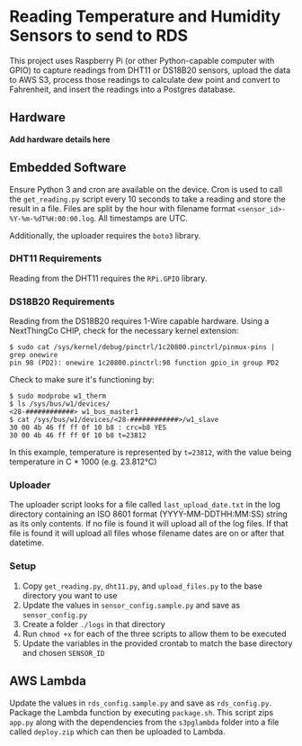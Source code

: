 # Reading Temperature and Humidity Sensors to send to RDS
This project uses Raspberry Pi (or other Python-capable computer with GPIO)
to capture readings from DHT11 or DS18B20 sensors, upload the data to AWS S3,
process those readings to calculate dew point and convert to Fahrenheit, and
insert the readings into a Postgres database.

## Hardware
**Add hardware details here**

## Embedded Software
Ensure Python 3 and cron are available on the device. Cron is used to call the
`get_reading.py` script every 10 seconds to take a reading and store the result
in a file. Files are split by the hour with filename format `<sensor_id>-%Y-%m-%dT%H:00:00.log`.
All timestamps are UTC.

Additionally, the uploader requires the `boto3` library.

### DHT11 Requirements
Reading from the DHT11 requires the `RPi.GPIO` library.

### DS18B20 Requirements
Reading from the DS18B20 requires 1-Wire capable hardware. Using a NextThingCo
CHIP, check for the necessary kernel extension:

```
$ sudo cat /sys/kernel/debug/pinctrl/1c20800.pinctrl/pinmux-pins | grep onewire
pin 98 (PD2): onewire 1c20800.pinctrl:98 function gpio_in group PD2
```

Check to make sure it's functioning by:

```
$ sudo modprobe w1_therm
$ ls /sys/bus/w1/devices/
<28-############> w1_bus_master1
$ cat /sys/bus/w1/devices/<28-############>/w1_slave
30 00 4b 46 ff ff 0f 10 b8 : crc=b8 YES
30 00 4b 46 ff ff 0f 10 b8 t=23812
```

In this example, temperature is represented by `t=23812`, with the value being
temperature in C * 1000 (e.g. 23.812&deg;C)

### Uploader
The uploader script looks for a file called `last_upload_date.txt` in the log
directory containing an ISO 8601 format (YYYY-MM-DDTHH:MM:SS) string as its
only contents. If no file is found it will upload all of the log files.
If that file is found it will upload all files whose filename dates are on or after
that datetime.

### Setup
1. Copy `get_reading.py`, `dht11.py`, and `upload_files.py` to the base directory
you want to use
1. Update the values in `sensor_config.sample.py` and save as `sensor_config.py`
1. Create a folder `./logs` in that directory
1. Run `chmod +x` for each of the three scripts to allow them to be executed
1. Update the variables in the provided crontab to match the base directory and chosen `SENSOR_ID`

## AWS Lambda
Update the values in `rds_config.sample.py` and save as `rds_config.py`.
Package the Lambda function by executing `package.sh`. This script zips `app.py`
along with the dependencies from the `s3pglambda` folder into a file called `deploy.zip`
which can then be uploaded to Lambda.